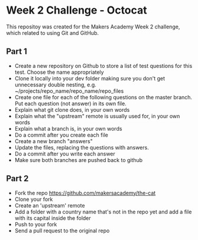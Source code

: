 Week 2 Challenge - Octocat
==========================

This repositoy was created for the Makers Academy Week 2 challenge, which related to using Git and GitHub.

Part 1
-------

* Create a new repository on Github to store a list of test questions for this test. Choose the name appropriately
* Clone it locally into your dev folder making sure you don't get unnecessary double nesting, e.g. ~/projects/repo_name/repo_name/repo_files
* Create one file for each of the following questions on the master branch. Put each question (not answer) in its own file.
* Explain what git clone does, in your own words
* Explain what the "upstream" remote is usually used for, in your own words
* Explain what a branch is, in your own words
* Do a commit after you create each file
* Create a new branch "answers"
* Update the files, replacing the questions with answers.
* Do a commit after you write each answer
* Make sure both branches are pushed back to github

Part 2
-------

* Fork the repo https://github.com/makersacademy/the-cat
* Clone your fork
* Create an 'upstream' remote
* Add a folder with a country name that's not in the repo yet and add a file with its capital inside the folder
* Push to your fork
* Send a pull request to the original repo